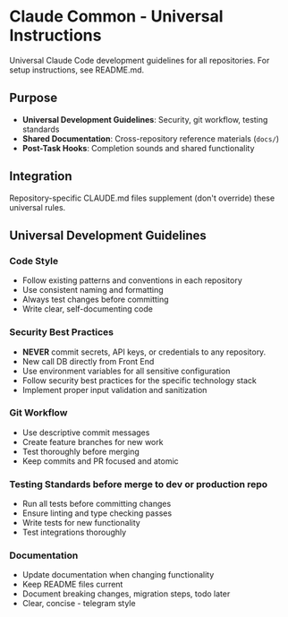# Claude Common - Universal Instructions

Universal Claude Code development guidelines for all repositories. For setup instructions, see README.md.

## Purpose

- **Universal Development Guidelines**: Security, git workflow, testing standards
- **Shared Documentation**: Cross-repository reference materials (`docs/`)
- **Post-Task Hooks**: Completion sounds and shared functionality

## Integration

Repository-specific CLAUDE.md files supplement (don't override) these universal rules.

## Universal Development Guidelines

### Code Style
- Follow existing patterns and conventions in each repository
- Use consistent naming and formatting
- Always test changes before committing
- Write clear, self-documenting code

### Security Best Practices
- **NEVER** commit secrets, API keys, or credentials to any repository.
- New call DB directly from Front End
- Use environment variables for all sensitive configuration
- Follow security best practices for the specific technology stack
- Implement proper input validation and sanitization

### Git Workflow
- Use descriptive commit messages
- Create feature branches for new work
- Test thoroughly before merging
- Keep commits and PR focused and atomic

### Testing Standards before merge to dev or production repo
- Run all tests before committing changes
- Ensure linting and type checking passes
- Write tests for new functionality
- Test integrations thoroughly

### Documentation
- Update documentation when changing functionality
- Keep README files current
- Document breaking changes, migration steps, todo later
- Clear, concise - telegram style

